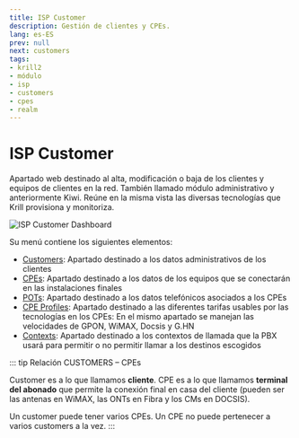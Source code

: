 ```yaml
---
title: ISP Customer
description: Gestión de clientes y CPEs.
lang: es-ES
prev: null
next: customers
tags:
- krill2
- módulo
- isp
- customers
- cpes
- realm
---
```

# ISP Customer

Apartado web destinado al alta, modificación o baja de los clientes y equipos de clientes en la red. También llamado módulo administrativo y anteriormente Kiwi. Reúne en la misma vista las diversas tecnologías que Krill provisiona y monitoriza. 

![ISP Customer Dashboard](@images/krill2/isp-customer/0001.png)

Su menú contiene los siguientes elementos:

- [Customers](/krill2/isp-customer/customers): Apartado destinado a los datos administrativos de los clientes
- [CPEs](/krill2/isp-customer/cpes): Apartado destinado a los datos de los equipos que se conectarán en las instalaciones finales
- [POTs](/krill2/isp-customer/potses): Apartado destinado a los datos telefónicos asociados a los CPEs
- [CPE Profiles](/krill2/isp-customer/cpe-profiles): Apartado destinado a las diferentes tarifas usables por las tecnologías en los CPEs: En el mismo apartado se manejan las velocidades de GPON, WiMAX, Docsis y G.HN
- [Contexts](/krill2/isp-customer/contexts): Apartado destinado a los contextos de llamada que la PBX usará para permitir o no permitir llamar a los destinos escogidos

::: tip Relación CUSTOMERS – CPEs

Customer es a lo que llamamos **cliente**. CPE es a lo que llamamos **terminal del abonado** que permite  la  conexión  final  en  casa  del  cliente  (pueden  ser  las  antenas  en  WiMAX,  las  ONTs  en Fibra y los CMs en DOCSIS).

Un  customer  puede  tener  varios  CPEs. Un CPE no puede pertenecer a varios customers a la vez.
:::
